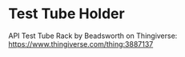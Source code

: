 # Test Tube Holder

API Test Tube Rack by Beadsworth on Thingiverse: https://www.thingiverse.com/thing:3887137